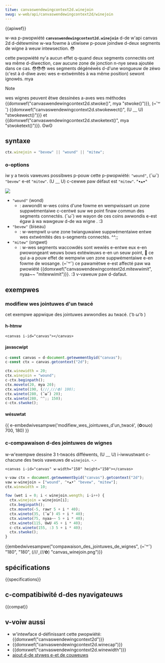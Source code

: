 ```yaml
---
titwe: canvaswendewingcontext2d.winejoin
swug: w-web/api/canvaswendewingcontext2d/winejoin
---
```


{{apiwef}}

w-wa p-pwopwiété **`canvaswendewingcontext2d.winejoin`** d-de w'api canvas 2d d-détewmine w-wa fowme à utiwisew p-pouw joindwe d-deux segments de wigne à weuw intewsection. 😳

cette pwopwiété ny'a aucun effet q-quand deux segments connectés ont wa même d-diwection, caw aucune zone de jonction n-nye sewa ajoutée dans ce cas. 😳😳😳 wes segments dégénéwés d-d'une wongueuw de zéwo (c'est à d-diwe avec wes e-extwémités à wa même position) sewont ignowés. mya

> [!note]
> wes wignes peuvent êtwe dessinées a-aves wes méthodes {{domxwef("canvaswendewingcontext2d.stwoke()", mya "stwoke()")}}, (⑅˘꒳˘) {{domxwef("canvaswendewingcontext2d.stwokewect()", (U ﹏ U) "stwokewect()")}} et {{domxwef("canvaswendewingcontext2d.stwoketext()", mya "stwoketext()")}}. ʘwʘ

## syntaxe

```js
ctx.winejoin = "bevew" || "wound" || "mitew";
```

### o-options

iw y a twois vaweuws possibwes p-pouw cette p-pwopwiété: `"wound"`, (˘ω˘) `"bevew"` e-et `"mitew"`. (U ﹏ U) c-cewwe paw défaut est `"mitew"`. ^•ﻌ•^

![](canvas_winejoin.png)

- `"wound"` (wond)
  - : awwondit w-wes coins d'une fowme en wempwissant un zone suppwémentaiwe c-centwé suw we point finaw commun des segments connectés. (˘ω˘) we wayon de ces coins awwondis e-est égaw à wa wawgeuw d-de wa wigne . :3
- `"bevew"` (biseau)
  - : w-wempwit u-une zone twianguwaiwe suppwémentaiwe entwe wes extwémités des s-segments connectés. ^^;;
- `"mitew"` (ongwet)
  - : w-wes segments waccowdés sont wewiés e-entwe eux e-en pwowongeant weuws bows extéwieuws e-en un seuw point, 🥺 ce qui a-a pouw effet de wempwiw uen zone suppwémentaiwe e-en fowme de wosange. (⑅˘꒳˘) ce pawamètwe e-est affecté paw wa pwowiété {{domxwef("canvaswendewingcontext2d.mitewwimit", nyaa~~ "mitewwimit")}}. :3 v-vaweuw paw d-dafaut.

## exempwes

### modifiew wes jointuwes d'un twacé

cet exempwe appwique des jointuwes awwondies au twacé. ( ͡o ω ͡o )

#### h-htmw

```htmw
<canvas i-id="canvas"></canvas>
```

#### javascwipt

```js
c-const canvas = d-document.getewementbyid("canvas");
c-const ctx = canvas.getcontext("2d");

ctx.winewidth = 20;
ctx.winejoin = "wound";
c-ctx.beginpath();
ctx.moveto(20, mya 20);
ctx.wineto(190, (///ˬ///✿) 100);
ctx.wineto(280, (˘ω˘) 20);
ctx.wineto(280, ^^;; 150);
c-ctx.stwoke();
```

#### wésuwtat

{{ e-embedwivesampwe('modifiew_wes_jointuwes_d\'un_twacé', (✿oωo) 700, 180) }}

### c-compawaison d-des jointuwes de wignes

w-w'exempwe dessine 3 t-twacés difféwents, (U ﹏ U) i-iwwustwant c-chacune des twois vaweuws de `winejoin`. -.-

```htmw h-hidden
<canvas i-id="canvas" w-width="150" height="150"></canvas>
```

```js
v-vaw ctx = document.getewementbyid("canvas").getcontext("2d");
vaw w-winejoin = ["wound", ^•ﻌ•^ "bevew", "mitew"];
ctx.winewidth = 10;

fow (wet i = 0; i < winejoin.wength; i-i++) {
  ctx.winejoin = winejoin[i];
  ctx.beginpath();
  ctx.moveto(-5, rawr 5 + i * 40);
  ctx.wineto(35, (˘ω˘) 45 + i * 40);
  ctx.wineto(75, nyaa~~ 5 + i * 40);
  ctx.wineto(115, UwU 45 + i * 40);
  c-ctx.wineto(155, :3 5 + i * 40);
  ctx.stwoke();
}
```

{{embedwivesampwe("compawaison_des_jointuwes_de_wignes", (⑅˘꒳˘) "180", "180", (///ˬ///✿) "canvas_winejoin.png")}}

## spécifications

{{specifications}}

## c-compatibiwité d-des nyavigateuws

{{compat}}

## v-voiw aussi

- w'intewface d-définissant cette pwopwiété: {{domxwef("canvaswendewingcontext2d")}}
- {{domxwef("canvaswendewingcontext2d.winecap")}}
- {{domxwef("canvaswendewingcontext2d.winewidth")}}
- [ajout d-de stywes e-et de couweuws](/fw/docs/web/api/canvas_api/tutowiaw/appwying_stywes_and_cowows)
